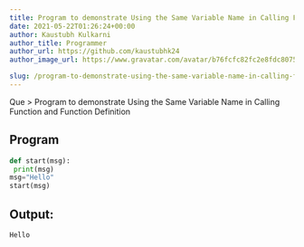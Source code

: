 ```yaml
---
title: Program to demonstrate Using the Same Variable Name in Calling Function and Function Definition
date: 2021-05-22T01:26:24+00:00
author: Kaustubh Kulkarni
author_title: Programmer
author_url: https://github.com/kaustubhk24
author_image_url: https://www.gravatar.com/avatar/b76fcfc82fc2e8fdc8075636f1735f61?s=200

slug: /program-to-demonstrate-using-the-same-variable-name-in-calling-function-and-function-definition/
---
```

 

Que > Program to demonstrate Using the Same Variable Name in Calling Function and Function Definition

## Program

```python title="file.py"
def start(msg):
 print(msg)
msg="Hello"
start(msg)
```

## Output:

```python title="Output"
Hello
```